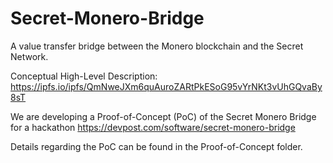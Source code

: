 # Secret-Monero-Bridge
A value transfer bridge between the Monero blockchain and the Secret Network.

Conceptual High-Level Description: https://ipfs.io/ipfs/QmNweJXm6quAuroZARtPkESoG95vYrNKt3vUhGQvaBy8sT

We are developing a Proof-of-Concept (PoC) of the Secret Monero Bridge for a hackathon https://devpost.com/software/secret-monero-bridge

Details regarding the PoC can be found in the Proof-of-Concept folder.
